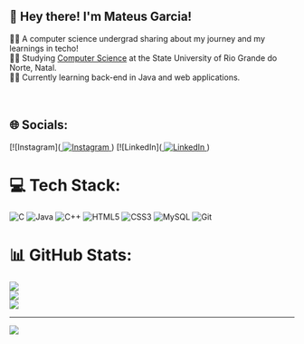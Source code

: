 
## 👋 Hey there! I'm Mateus Garcia!

👨‍💻 A computer science undergrad sharing about my journey and my learnings in techo! <br/>
🧑‍🎓 Studying [Computer Science](https://portal.uern.br/) at the State University of Rio Grande do Norte, Natal. <br/>
🧑‍💻 Currently learning back-end in Java and web applications. <br/><br/><br/>



## 🌐 Socials:
[![Instagram](<a href="https://instagram.com/garciamateus285" target="_blank">
  <img src="https://img.shields.io/badge/Instagram-%23E4405F.svg?logo=Instagram&logoColor=white" alt="Instagram">
</a>)
[![LinkedIn](<a href="https://www.linkedin.com/in/mateusgarciadesenvolvedor" target="_blank">
  <img src="https://img.shields.io/badge/LinkedIn-%230077B5.svg?logo=linkedin&logoColor=white" alt="LinkedIn">
</a>)

# 💻 Tech Stack:
![C](https://img.shields.io/badge/c-%2300599C.svg?style=for-the-badge&logo=c&logoColor=white) ![Java](https://img.shields.io/badge/java-%23ED8B00.svg?style=for-the-badge&logo=openjdk&logoColor=white) ![C++](https://img.shields.io/badge/c++-%2300599C.svg?style=for-the-badge&logo=c%2B%2B&logoColor=white) ![HTML5](https://img.shields.io/badge/html5-%23E34F26.svg?style=for-the-badge&logo=html5&logoColor=white) ![CSS3](https://img.shields.io/badge/css3-%231572B6.svg?style=for-the-badge&logo=css3&logoColor=white) ![MySQL](https://img.shields.io/badge/mysql-4479A1.svg?style=for-the-badge&logo=mysql&logoColor=white) ![Git](https://img.shields.io/badge/git-%23F05033.svg?style=for-the-badge&logo=git&logoColor=white)
# 📊 GitHub Stats:
![](https://github-readme-stats.vercel.app/api?username=M2004GV&theme=merko&hide_border=true&include_all_commits=false&count_private=true)<br/>
![](https://github-readme-streak-stats.herokuapp.com/?user=M2004GV&theme=merko&hide_border=true)<br/>
![](https://github-readme-stats.vercel.app/api/top-langs/?username=M2004GV&theme=merko&hide_border=true&include_all_commits=false&count_private=true&layout=compact)

---
[![](https://visitcount.itsvg.in/api?id=M2004GV&icon=0&color=0)](https://visitcount.itsvg.in)

<!-- Proudly created with GPRM ( https://gprm.itsvg.in ) -->
